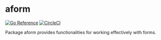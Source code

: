 # aform

[![Go Reference](https://pkg.go.dev/badge/github.com/roleupjobboard/aform.svg)](https://pkg.go.dev/github.com/roleupjobboard/aform)
[![CircleCI](https://circleci.com/gh/roleupjobboard/aform/tree/main.svg?style=svg)](https://circleci.com/gh/roleupjobboard/aform/tree/main)

Package aform provides functionalities for working effectively with forms. 